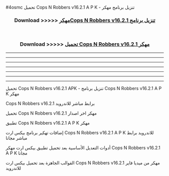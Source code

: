 #4osmc تحميل Cops N Robbers v16.2.1 A P K - تنزيل برنامج مهكر



<div align="center">
<h3>Download >>>>> <a href="https://runaway1.web.app/?sq=Cops N Robbers v16.2.1">مهكرCops N Robbers v16.2.1 تنزيل برنامج</a></h3><br>

<h3>Download >>>>> <a href="https://runaway1.web.app/?sq=Cops N Robbers v16.2.1">تحميل Cops N Robbers v16.2.1 مهكر</a></h3>
</div>


----------------------------------------------------------

----------------------------------------------------------

----------------------------------------------------------

----------------------------------------------------------

----------------------------------------------------------

----------------------------------------------------------

----------------------------------------------------------

تحميل Cops N Robbers v16.2.1 APK - تنزيل برنامج Cops N Robbers v16.2.1 A P K مهكر

Cops N Robbers v16.2.1 برابط مباشر للاندرويد

تحميل Cops N Robbers v16.2.1 مهكر اخر اصدار

تطبيق Cops N Robbers v16.2.1 A P K مهكر

إضافات تهكير برنامج بيكس ارت Cops N Robbers v16.2.1 A P K للاندرويد برابط مباشر مجانا

أدوات التعديل الأساسية بعد تحميل تطبيق بيكس ارت مهكر Cops N Robbers v16.2.1 A P K مجانا

القوالب الجاهزة بعد تحميل بيكس ارت Cops N Robbers v16.2.1 مهكر من ميديا فاير للاندرويد


